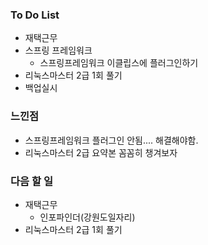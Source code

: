### To Do List

-  재택근무
-  스프링 프레임워크
   -  스프링프레임워크 이클립스에 플러그인하기
-  리눅스마스터 2급 1회 풀기
-  백업실시

  

### 느낀점

- 스프링프레임워크 플러그인 안됨.... 해결해야함.
- 리눅스마스터 2급 요약본 꼼꼼히 챙겨보자



### 다음 할 일

-  재택근무
   -  인포파인더(강원도일자리)
-  리눅스마스터 2급 1회 풀기